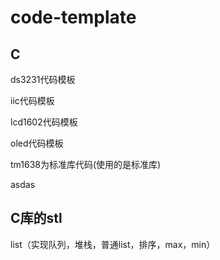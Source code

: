 # code-template

## C

ds3231代码模板

iic代码模板

lcd1602代码模板

oled代码模板

tm1638为标准库代码(使用的是标准库)

asdas



## C库的stl

list（实现队列，堆栈，普通list，排序，max，min）
